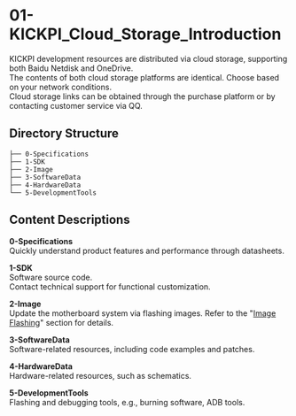 # 01-KICKPI_Cloud_Storage_Introduction

KICKPI development resources are distributed via cloud storage, supporting both Baidu Netdisk and OneDrive.  
The contents of both cloud storage platforms are identical. Choose based on your network conditions.  
Cloud storage links can be obtained through the purchase platform or by contacting customer service via QQ.

## Directory Structure

```
├── 0-Specifications
├── 1-SDK
├── 2-Image
├── 3-SoftwareData
├── 4-HardwareData
└── 5-DevelopmentTools

```



## Content Descriptions

**0-Specifications**  
Quickly understand product features and performance through datasheets.  

**1-SDK**  
Software source code.  
Contact technical support for functional customization.  

**2-Image**  
Update the motherboard system via flashing images. Refer to the "[Image Flashing](../03-Image_Flashing_Guide)" section for details.  

**3-SoftwareData**  
Software-related resources, including code examples and patches.  

**4-HardwareData**  
Hardware-related resources, such as schematics.  

**5-DevelopmentTools**  
Flashing and debugging tools, e.g., burning software, ADB tools.

